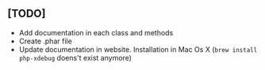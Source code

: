 ## [TODO]
- Add documentation in each class and methods
- Create .phar file
- Update documentation in website. Installation in Mac Os X (`brew install php-xdebug` doens't exist anymore)

